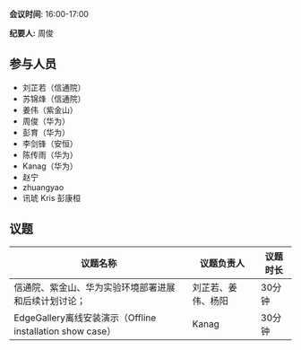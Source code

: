 **会议时间**: 16:00-17:00

**纪要人:** 周俊

## 参与人员
-  刘芷若（信通院）
-  苏锦烽（信通院）
-  姜伟（紫金山）
-  周俊（华为）
-  彭育（华为）
-  李剑锋（安恒）
-  陈传雨（华为）
-  Kanag（华为）
-  赵宁
-  zhuangyao
-  讯琥 Kris 彭康桓


## 议题

议题名称 | 议题负责人  | 议题时长
---- | ----  |   ---- 
信通院、紫金山、华为实验环境部署进展和后续计划讨论；  | 刘芷若、姜伟、杨阳  | 30分钟
EdgeGallery离线安装演示（Offline installation show case） | Kanag  | 30分钟